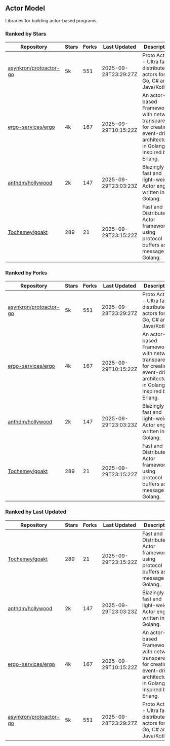 ## Actor Model

Libraries for building actor-based programs.

### Ranked by Stars

| Repository | Stars | Forks | Last Updated | Description | 
|------------|-------|-------|--------------|-------------|
| [asynkron/protoactor-go](https://github.com/asynkron/protoactor-go) | 5k | 551 | 2025-09-28T23:29:27Z |  Proto Actor - Ultra fast distributed actors for Go, C# and Java/Kotlin. |
| [ergo-services/ergo](https://github.com/ergo-services/ergo) | 4k | 167 | 2025-09-29T10:15:22Z |  An actor-based Framework with network transparency for creating event-driven architecture in Golang. Inspired by Erlang. |
| [anthdm/hollywood](https://github.com/anthdm/hollywood) | 2k | 147 | 2025-09-29T23:03:23Z |  Blazingly fast and light-weight Actor engine written in Golang. |
| [Tochemey/goakt](https://github.com/Tochemey/goakt) | 289 | 21 | 2025-09-29T23:15:22Z |  Fast and Distributed Actor framework using protocol buffers as message for Golang. |

### Ranked by Forks

| Repository | Stars | Forks | Last Updated | Description | 
|------------|-------|-------|--------------|-------------|
| [asynkron/protoactor-go](https://github.com/asynkron/protoactor-go) | 5k | 551 | 2025-09-28T23:29:27Z |  Proto Actor - Ultra fast distributed actors for Go, C# and Java/Kotlin. |
| [ergo-services/ergo](https://github.com/ergo-services/ergo) | 4k | 167 | 2025-09-29T10:15:22Z |  An actor-based Framework with network transparency for creating event-driven architecture in Golang. Inspired by Erlang. |
| [anthdm/hollywood](https://github.com/anthdm/hollywood) | 2k | 147 | 2025-09-29T23:03:23Z |  Blazingly fast and light-weight Actor engine written in Golang. |
| [Tochemey/goakt](https://github.com/Tochemey/goakt) | 289 | 21 | 2025-09-29T23:15:22Z |  Fast and Distributed Actor framework using protocol buffers as message for Golang. |

### Ranked by Last Updated

| Repository | Stars | Forks | Last Updated | Description | 
|------------|-------|-------|--------------|-------------|
| [Tochemey/goakt](https://github.com/Tochemey/goakt) | 289 | 21 | 2025-09-29T23:15:22Z |  Fast and Distributed Actor framework using protocol buffers as message for Golang. |
| [anthdm/hollywood](https://github.com/anthdm/hollywood) | 2k | 147 | 2025-09-29T23:03:23Z |  Blazingly fast and light-weight Actor engine written in Golang. |
| [ergo-services/ergo](https://github.com/ergo-services/ergo) | 4k | 167 | 2025-09-29T10:15:22Z |  An actor-based Framework with network transparency for creating event-driven architecture in Golang. Inspired by Erlang. |
| [asynkron/protoactor-go](https://github.com/asynkron/protoactor-go) | 5k | 551 | 2025-09-28T23:29:27Z |  Proto Actor - Ultra fast distributed actors for Go, C# and Java/Kotlin. |

